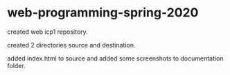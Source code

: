 # web-programming-spring-2020
created web icp1 repository.

created 2 directories source and destination.

added index.html to source and added some screenshots to documentation folder.
